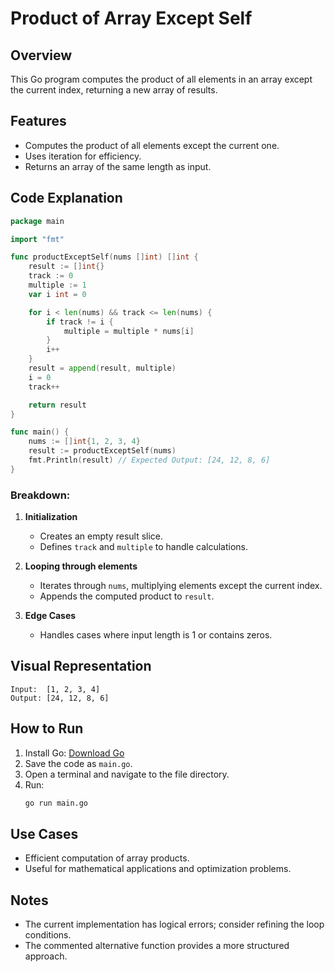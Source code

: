 # Product of Array Except Self

## Overview
This Go program computes the product of all elements in an array except the current index, returning a new array of results.

## Features
- Computes the product of all elements except the current one.
- Uses iteration for efficiency.
- Returns an array of the same length as input.

## Code Explanation

```go
package main

import "fmt"

func productExceptSelf(nums []int) []int {
	result := []int{}
	track := 0
	multiple := 1
	var i int = 0

	for i < len(nums) && track <= len(nums) {
		if track != i {
			multiple = multiple * nums[i]
		}
		i++
	}
	result = append(result, multiple)
	i = 0
	track++

	return result
}

func main() {
	nums := []int{1, 2, 3, 4}
	result := productExceptSelf(nums)
	fmt.Println(result) // Expected Output: [24, 12, 8, 6]
}
```

### Breakdown:
1. **Initialization**
   - Creates an empty result slice.
   - Defines `track` and `multiple` to handle calculations.

2. **Looping through elements**
   - Iterates through `nums`, multiplying elements except the current index.
   - Appends the computed product to `result`.

3. **Edge Cases**
   - Handles cases where input length is 1 or contains zeros.

## Visual Representation
```
Input:  [1, 2, 3, 4]
Output: [24, 12, 8, 6]
```

## How to Run
1. Install Go: [Download Go](https://go.dev/dl/)
2. Save the code as `main.go`.
3. Open a terminal and navigate to the file directory.
4. Run:
   ```sh
   go run main.go
   ```

## Use Cases
- Efficient computation of array products.
- Useful for mathematical applications and optimization problems.

## Notes
- The current implementation has logical errors; consider refining the loop conditions.
- The commented alternative function provides a more structured approach.